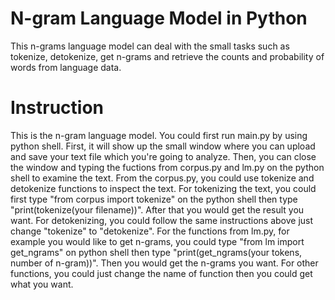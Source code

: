 # N-gram Language Model in Python

   This n-grams language model can deal with the small tasks such as tokenize, detokenize, get n-grams and retrieve the counts and probability of words from language data.
   
# Instruction
   This is the n-gram language model. You could first run main.py by using python shell. First, it will show up the small window where you can upload and save your text file which you're going to analyze. Then, you can close the window and typing the fuctions from corpus.py and lm.py on the python shell to examine the text. From the corpus.py, you could use tokenize and detokenize functions to inspect the text. For tokenizing the text, you could first type "from corpus import tokenize" on the python shell then type "print(tokenize(your filename))". After that you would get the result you want. For detokenizing, you could follow the same instructions above just change "tokenize" to "detokenize". For the functions from lm.py, for example you would like to get n-grams, you could type "from lm import get_ngrams" on python shell then type "print(get_ngrams(your tokens, number of n-gram))". Then you would get the n-grams you want. For other functions, you could just change the name of function then you could get what you want.
